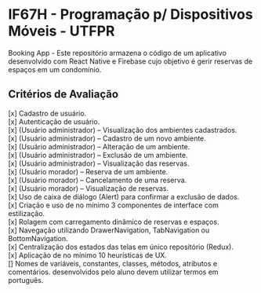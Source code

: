 # IF67H - Programação p/ Dispositivos Móveis - UTFPR

Booking App - Este repositório armazena o código de um aplicativo desenvolvido com React Native e Firebase cujo objetivo é gerir reservas de espaços em um condomínio.

## Critérios de Avaliação

[x] Cadastro de usuário.  
[x] Autenticação de usuário.  
[x] (Usuário administrador) – Visualização dos ambientes cadastrados.  
[x] (Usuário administrador) – Cadastro de um novo ambiente.  
[x] (Usuário administrador) – Alteração de um ambiente.  
[x] (Usuário administrador) – Exclusão de um ambiente.  
[x] (Usuário administrador) – Visualização das reservas.  
[x] (Usuário morador) – Reserva de um ambiente.  
[x] (Usuário morador) – Cancelamento de uma reserva.  
[x] (Usuário morador) – Visualização de reservas.  
[x] Uso de caixa de diálogo (Alert) para confirmar a exclusão de dados.  
[x] Criação e uso de no mínimo 3 componentes de interface com estilização.  
[x] Rolagem com carregamento dinâmico de reservas e espaços.  
[x] Navegação utilizando DrawerNavigation, TabNavigation ou BottomNavigation.  
[x] Centralização dos estados das telas em único repositório (Redux).  
[x] Aplicação de no mínimo 10 heurísticas de UX.  
[] Nomes de variáveis, constantes, classes, métodos, atributos e comentários.   desenvolvidos pelo aluno devem utilizar termos em português.